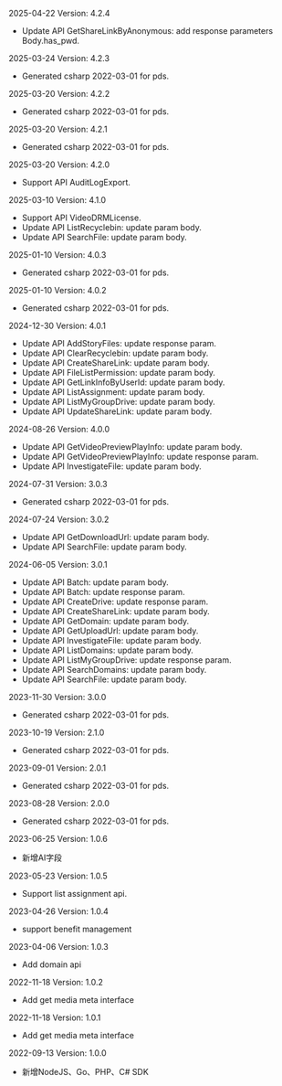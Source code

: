 2025-04-22 Version: 4.2.4
- Update API GetShareLinkByAnonymous: add response parameters Body.has_pwd.


2025-03-24 Version: 4.2.3
- Generated csharp 2022-03-01 for pds.

2025-03-20 Version: 4.2.2
- Generated csharp 2022-03-01 for pds.

2025-03-20 Version: 4.2.1
- Generated csharp 2022-03-01 for pds.

2025-03-20 Version: 4.2.0
- Support API AuditLogExport.


2025-03-10 Version: 4.1.0
- Support API VideoDRMLicense.
- Update API ListRecyclebin: update param body.
- Update API SearchFile: update param body.


2025-01-10 Version: 4.0.3
- Generated csharp 2022-03-01 for pds.

2025-01-10 Version: 4.0.2
- Generated csharp 2022-03-01 for pds.

2024-12-30 Version: 4.0.1
- Update API AddStoryFiles: update response param.
- Update API ClearRecyclebin: update param body.
- Update API CreateShareLink: update param body.
- Update API FileListPermission: update param body.
- Update API GetLinkInfoByUserId: update param body.
- Update API ListAssignment: update param body.
- Update API ListMyGroupDrive: update param body.
- Update API UpdateShareLink: update param body.


2024-08-26 Version: 4.0.0
- Update API GetVideoPreviewPlayInfo: update param body.
- Update API GetVideoPreviewPlayInfo: update response param.
- Update API InvestigateFile: update param body.


2024-07-31 Version: 3.0.3
- Generated csharp 2022-03-01 for pds.

2024-07-24 Version: 3.0.2
- Update API GetDownloadUrl: update param body.
- Update API SearchFile: update param body.


2024-06-05 Version: 3.0.1
- Update API Batch: update param body.
- Update API Batch: update response param.
- Update API CreateDrive: update response param.
- Update API CreateShareLink: update param body.
- Update API GetDomain: update param body.
- Update API GetUploadUrl: update param body.
- Update API InvestigateFile: update param body.
- Update API ListDomains: update param body.
- Update API ListMyGroupDrive: update response param.
- Update API SearchDomains: update param body.
- Update API SearchFile: update param body.


2023-11-30 Version: 3.0.0
- Generated csharp 2022-03-01 for pds.

2023-10-19 Version: 2.1.0
- Generated csharp 2022-03-01 for pds.

2023-09-01 Version: 2.0.1
- Generated csharp 2022-03-01 for pds.

2023-08-28 Version: 2.0.0
- Generated csharp 2022-03-01 for pds.

2023-06-25 Version: 1.0.6
- 新增AI字段

2023-05-23 Version: 1.0.5
- Support list assignment api.

2023-04-26 Version: 1.0.4
- support benefit management

2023-04-06 Version: 1.0.3
- Add domain api

2022-11-18 Version: 1.0.2
- Add get media meta interface

2022-11-18 Version: 1.0.1
- Add get media meta interface

2022-09-13 Version: 1.0.0
- 新增NodeJS、Go、PHP、C# SDK

